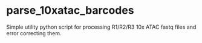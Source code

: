 # parse_10xatac_barcodes
Simple utility python script for processing R1/R2/R3 10x ATAC fastq files and error correcting them. 
